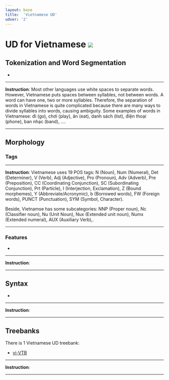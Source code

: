 ```yaml
---
layout: base
title:  'Vietnamese UD'
udver: '2'
---
```


# UD for Vietnamese <span class="flagspan"><img class="flag" src="../../flags/svg/VN.svg" /></span>

## Tokenization and Word Segmentation

*

---
**Instruction**: Most other languages use white spaces to separate words. However, Vietnamese puts spaces between syllables, not between words. A word can have one, two or more syllables. Therefore, the separation of words in Vietnamese is quite complicated because there are many ways to divide syllables into words, causing ambiguity.
Some examples of words in Vietnamese: đi (go), chơi (play), ăn (eat), danh sách (list), điện thoại (phone), ban nhạc (band), ....

---

## Morphology

### Tags


---
**Instruction**: Vietnamese uses 19 POS tags: N (Noun), Num (Numeral), Det (Determiner), V (Verb), Adj (Adjective), Pro (Pronoun), Adv (Adverb), Pre (Preposition), CC (Coordinating Conjunction), SC (Subordinating Conjunction), Prt (Particle), I (Interjection, Exclamation), Z (Bound morphemes), Y (Abbreviate/Acronymic), b (Borrowed words), FW (Foreign words), PUNCT (Punctuation), SYM (Symbol, Character). 

Beside, Vietnamse has some subcategories: NNP (Proper noun), Nc (Classifier noun), Nu (Unit Noun), Nux (Extended unit noun), Numx (Extended numeral), AUX (Auxiliary Verb),.

---

### Features

*

---
**Instruction**: 

---

## Syntax

*

---
**Instruction**: 

---

## Treebanks

There is 1 Vietnamese UD treebank:

  * [vi-VTB](https://universaldependencies.org/treebanks/vi_vtb/index.html)

---
**Instruction**: 

---
